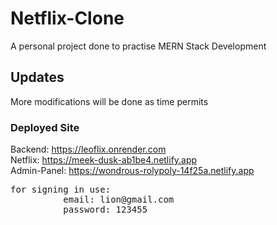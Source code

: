 # Netflix-Clone
A personal project done to practise MERN Stack Development

## Updates
More modifications will be done as time permits

### Deployed Site
Backend: https://leoflix.onrender.com
\
Netflix: https://meek-dusk-ab1be4.netlify.app
\
Admin-Panel: https://wondrous-rolypoly-14f25a.netlify.app
<pre>
for signing in use:
          email: lion@gmail.com
          password: 123455
</pre>

